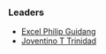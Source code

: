 ### Leaders
* [Excel Philip Guidang](mailto:excel.guidang@owasp.org)
* [Joventino T Trinidad](mailto:joventino.trinidad@owasp.org)
